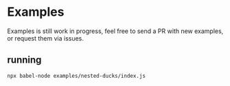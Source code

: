 # Examples

Examples is still work in progress, feel free to send a PR with new examples, or request them via issues.

## running

```npx babel-node examples/nested-ducks/index.js```
